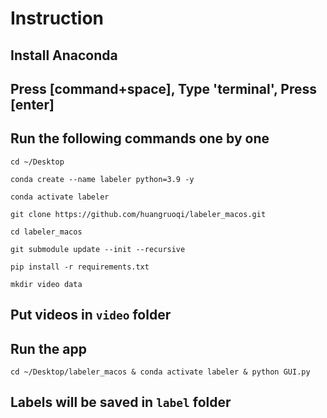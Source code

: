 # Instruction
## Install Anaconda
## Press [command+space], Type 'terminal', Press [enter]
## Run the following commands one by one
```
cd ~/Desktop
```
```
conda create --name labeler python=3.9 -y
```
```
conda activate labeler
```
```
git clone https://github.com/huangruoqi/labeler_macos.git
```
```
cd labeler_macos
```
```
git submodule update --init --recursive
```
```
pip install -r requirements.txt
```
```
mkdir video data
```

## Put videos in `video` folder
## Run the app
```
cd ~/Desktop/labeler_macos & conda activate labeler & python GUI.py
```
## Labels will be saved in `label` folder
